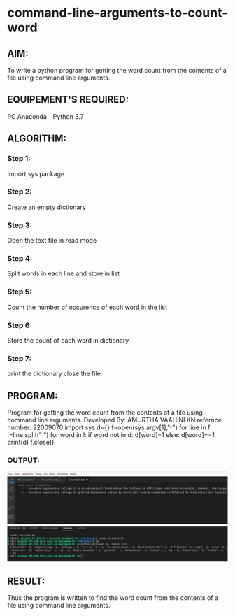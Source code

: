 # command-line-arguments-to-count-word
## AIM:
To write a python program for getting the word count from the contents of a file using command line arguments.
## EQUIPEMENT'S REQUIRED: 
PC
Anaconda - Python 3.7
## ALGORITHM: 
### Step 1:
Import sys package
### Step 2: 
 Create an empty dictionary
### Step 3: 
Open the text file in read mode
### Step 4:  
Split words in each line and store in list
### Step 5: 
Count the number of occurence of each word in the list
### Step 6: 
Store the count of each word in dictionary
### Step 7:
print the dictionary close the file

## PROGRAM:
Program for getting the word count from the contents of a file using command line arguments.
Developed By: AMURTHA VAAHINI KN
refernce number: 22009070
import sys
d={}
f=open(sys.argv[1],"r")
for line in f:
    l=line.split(" ")
    for word in l:
        if word not in d:
            d[word]=1
        else:
            d[word]+=1
print(d)
f.close()
### OUTPUT:
![](command.png)
![](command1.png)

## RESULT:
Thus the program is written to find the word count from the contents of a file using command line arguments.
